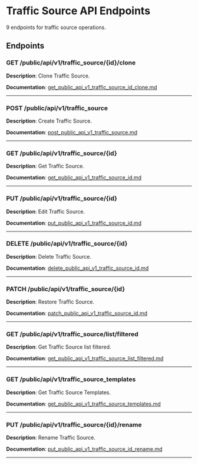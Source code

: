 # Traffic Source API Endpoints

9 endpoints for traffic source operations.

## Endpoints

### GET /public/api/v1/traffic_source/{id}/clone

**Description**: Clone Traffic Source.

**Documentation**: [get_public_api_v1_traffic_source_id_clone.md](get_public_api_v1_traffic_source_id_clone.md)

---

### POST /public/api/v1/traffic_source

**Description**: Create Traffic Source.

**Documentation**: [post_public_api_v1_traffic_source.md](post_public_api_v1_traffic_source.md)

---

### GET /public/api/v1/traffic_source/{id}

**Description**: Get Traffic Source.

**Documentation**: [get_public_api_v1_traffic_source_id.md](get_public_api_v1_traffic_source_id.md)

---

### PUT /public/api/v1/traffic_source/{id}

**Description**: Edit Traffic Source.

**Documentation**: [put_public_api_v1_traffic_source_id.md](put_public_api_v1_traffic_source_id.md)

---

### DELETE /public/api/v1/traffic_source/{id}

**Description**: Delete Traffic Source.

**Documentation**: [delete_public_api_v1_traffic_source_id.md](delete_public_api_v1_traffic_source_id.md)

---

### PATCH /public/api/v1/traffic_source/{id}

**Description**: Restore Traffic Source.

**Documentation**: [patch_public_api_v1_traffic_source_id.md](patch_public_api_v1_traffic_source_id.md)

---

### GET /public/api/v1/traffic_source/list/filtered

**Description**: Get Traffic Source list filtered.

**Documentation**: [get_public_api_v1_traffic_source_list_filtered.md](get_public_api_v1_traffic_source_list_filtered.md)

---

### GET /public/api/v1/traffic_source_templates

**Description**: Get Traffic Source Templates.

**Documentation**: [get_public_api_v1_traffic_source_templates.md](get_public_api_v1_traffic_source_templates.md)

---

### PUT /public/api/v1/traffic_source/{id}/rename

**Description**: Rename Traffic Source.

**Documentation**: [put_public_api_v1_traffic_source_id_rename.md](put_public_api_v1_traffic_source_id_rename.md)

---

